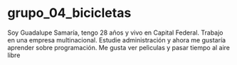 # grupo_04_bicicletas
Soy Guadalupe Samaría, tengo 28 años y vivo en Capital Federal. Trabajo en una empresa multinacional. Estudie administración y ahora me gustaría aprender sobre programación. Me gusta ver pelìculas y pasar tiempo al aire libre
